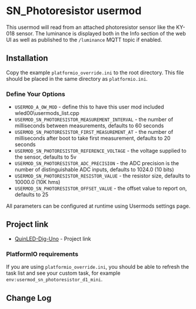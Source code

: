 # SN_Photoresistor usermod

This usermod will read from an attached photoresistor sensor like the KY-018 sensor.
The luminance is displayed both in the Info section of the web UI as well as published to the `/luminance` MQTT topic if enabled.

## Installation

Copy the example `platformio_override.ini` to the root directory.  This file should be placed in the same directory as `platformio.ini`.

### Define Your Options

* `USERMOD_A_OW_MOD`                      - define this to have this user mod included wled00\usermods_list.cpp 
* `USERMOD_SN_PHOTORESISTOR_MEASUREMENT_INTERVAL` - the number of milliseconds between measurements, defaults to 60 seconds
* `USERMOD_SN_PHOTORESISTOR_FIRST_MEASUREMENT_AT` - the number of milliseconds after boot to take first measurement, defaults to 20 seconds
* `USERMOD_SN_PHOTORESISTOR_REFERENCE_VOLTAGE`    - the voltage supplied to the sensor, defaults to 5v
* `USERMOD_SN_PHOTORESISTOR_ADC_PRECISION`        - the ADC precision is the number of distinguishable ADC inputs, defaults to 1024.0 (10 bits)
* `USERMOD_SN_PHOTORESISTOR_RESISTOR_VALUE`       - the resistor size, defaults to 10000.0 (10K hms)
* `USERMOD_SN_PHOTORESISTOR_OFFSET_VALUE`         - the offset value to report on, defaults to 25

All parameters can be configured at runtime using Usermods settings page.

## Project link

* [QuinLED-Dig-Uno](https://quinled.info/2018/09/15/quinled-dig-uno/) - Project link

### PlatformIO requirements

If you are using `platformio_override.ini`, you should be able to refresh the task list and see your custom task, for example `env:usermod_sn_photoresistor_d1_mini`.

## Change Log
